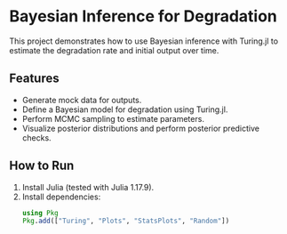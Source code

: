 # Bayesian Inference for Degradation

This project demonstrates how to use Bayesian inference with Turing.jl to estimate the degradation rate and initial output over time.

## Features
- Generate mock data for outputs.
- Define a Bayesian model for degradation using Turing.jl.
- Perform MCMC sampling to estimate parameters.
- Visualize posterior distributions and perform posterior predictive checks.

## How to Run
1. Install Julia (tested with Julia 1.17.9).
2. Install dependencies:
   ```julia
   using Pkg
   Pkg.add(["Turing", "Plots", "StatsPlots", "Random"])


